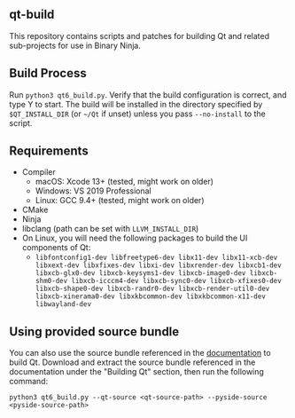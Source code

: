 qt-build
--

This repository contains scripts and patches for building Qt and related sub-projects for use in Binary Ninja.

## Build Process
Run `python3 qt6_build.py`. Verify that the build configuration is correct, and type Y to start.
The build will be installed in the directory specified by `$QT_INSTALL_DIR` (or `~/Qt` if unset) unless you pass `--no-install` to the script.

## Requirements

- Compiler
  - macOS: Xcode 13+ (tested, might work on older) 
  - Windows: VS 2019 Professional
  - Linux: GCC 9.4+ (tested, might work on older)
- CMake
- Ninja
- libclang (path can be set with `LLVM_INSTALL_DIR`)
- On Linux, you will need the following packages to build the UI components of Qt:
  - `libfontconfig1-dev libfreetype6-dev libx11-dev libx11-xcb-dev libxext-dev libxfixes-dev libxi-dev libxrender-dev libxcb1-dev libxcb-glx0-dev libxcb-keysyms1-dev libxcb-image0-dev libxcb-shm0-dev libxcb-icccm4-dev libxcb-sync0-dev libxcb-xfixes0-dev libxcb-shape0-dev libxcb-randr0-dev libxcb-render-util0-dev libxcb-xinerama0-dev libxkbcommon-dev libxkbcommon-x11-dev libwayland-dev`

## Using provided source bundle
You can also use the source bundle referenced in the [documentation](https://docs.binary.ninja/about/open-source.html#building-qt) to build Qt. Download and extract the source bundle referenced in the documentation under the "Building Qt" section, then run the following command:

`python3 qt6_build.py --qt-source <qt-source-path> --pyside-source <pyside-source-path>`
